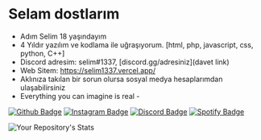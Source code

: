 # Selam dostlarım
- Adım Selim 18 yaşındayım
- 4 Yıldır yazılım ve kodlama ile uğraşıyorum. [html, php, javascript, css, python, C++]
- Discord adresim: selim#1337, [discord.gg/adresiniz](davet link)
- Web Sitem: https://selim1337.vercel.app/
- Aklınıza takılan bir sorun olursa sosyal medya hesaplarımdan ulaşabilirsiniz
- Everything you can imagine is real -

[![Github Badge](https://img.shields.io/badge/-Github-000?style=quare&labelColor=000&logo=Github&logoColor=white&link=link)]([link](https://github.com/burakyeager))
[![Instagram Badge](https://img.shields.io/badge/-Instagram-C13584?style=flat-quare&labelColor=C13584&logo=instagram&logoColor=white&link=link)]([link](https://www.instagram.com/burakyeagerr/))
[![Discord Badge](https://img.shields.io/badge/-Discord-5865F2?style=flat-quare&labelColor=5865F2&logo=discord&logoColor=white&link=link)](link)
[![Spotify Badge](https://img.shields.io/badge/-Spotify-1ED760?style=flat-quare&labelColor=1ED760&logo=spotify&logoColor=white&link=link)]([link](https://open.spotify.com/user/21ctfx72olx6sobktqezic6bq?si=bf5f0cb787744ae4))

![Your Repository's Stats](https://github-readme-stats.vercel.app/api?username=burakyeager&show_icons=true)

